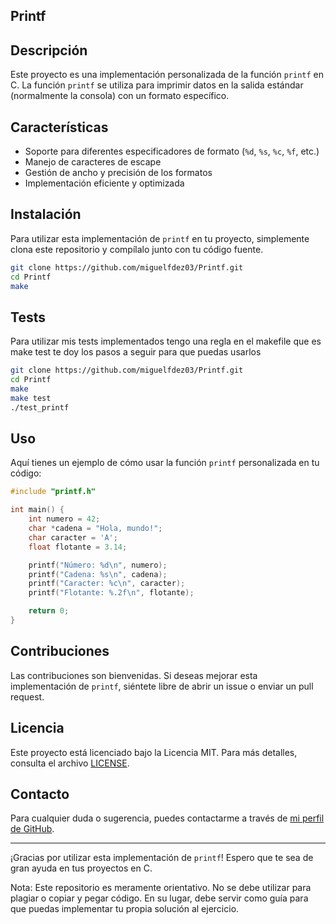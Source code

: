 ## Printf


## Descripción

Este proyecto es una implementación personalizada de la función `printf` en C. La función `printf` se utiliza para imprimir datos en la salida estándar (normalmente la consola) con un formato específico.

## Características

- Soporte para diferentes especificadores de formato (`%d`, `%s`, `%c`, `%f`, etc.)
- Manejo de caracteres de escape
- Gestión de ancho y precisión de los formatos
- Implementación eficiente y optimizada

## Instalación

Para utilizar esta implementación de `printf` en tu proyecto, simplemente clona este repositorio y compílalo junto con tu código fuente.

```bash
git clone https://github.com/miguelfdez03/Printf.git
cd Printf
make
```

## Tests

Para utilizar mis tests implementados tengo una regla en el makefile que es make test te doy los pasos a seguir para que puedas usarlos
```bash
git clone https://github.com/miguelfdez03/Printf.git
cd Printf
make
make test
./test_printf
```

## Uso

Aquí tienes un ejemplo de cómo usar la función `printf` personalizada en tu código:

```c
#include "printf.h"

int main() {
    int numero = 42;
    char *cadena = "Hola, mundo!";
    char caracter = 'A';
    float flotante = 3.14;

    printf("Número: %d\n", numero);
    printf("Cadena: %s\n", cadena);
    printf("Caracter: %c\n", caracter);
    printf("Flotante: %.2f\n", flotante);

    return 0;
}
```

## Contribuciones

Las contribuciones son bienvenidas. Si deseas mejorar esta implementación de `printf`, siéntete libre de abrir un issue o enviar un pull request.

## Licencia

Este proyecto está licenciado bajo la Licencia MIT. Para más detalles, consulta el archivo [LICENSE](LICENSE).

## Contacto

Para cualquier duda o sugerencia, puedes contactarme a través de [mi perfil de GitHub](https://github.com/miguelfdez03).

---

¡Gracias por utilizar esta implementación de `printf`! Espero que te sea de gran ayuda en tus proyectos en C.

Nota: Este repositorio es meramente orientativo. No se debe utilizar para plagiar o copiar y pegar código. En su lugar, debe servir como guía para que puedas implementar tu propia solución al ejercicio.

